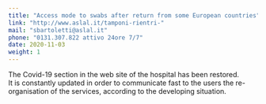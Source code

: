 ```yaml
---
title: "Access mode to swabs after return from some European countries"
link: "http://www.aslal.it/tamponi-rientri-"
mail: "sbartoletti@aslal.it"
phone: "0131.307.822 attivo 24ore 7/7"
date: 2020-11-03
weight: 1
---
```


The Covid-19 section in the web site of the hospital has been restored.  
It is constantly updated in order to communicate fast to the users the re-organisation of the services, according to the developing situation.
